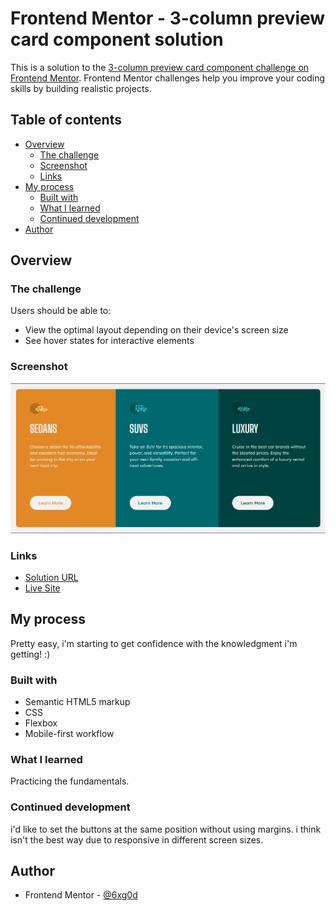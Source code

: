 # Frontend Mentor - 3-column preview card component solution

This is a solution to the [3-column preview card component challenge on Frontend Mentor](https://www.frontendmentor.io/challenges/3column-preview-card-component-pH92eAR2-). Frontend Mentor challenges help you improve your coding skills by building realistic projects. 

## Table of contents

- [Overview](#overview)
  - [The challenge](#the-challenge)
  - [Screenshot](#screenshot)
  - [Links](#links)
- [My process](#my-process)
  - [Built with](#built-with)
  - [What I learned](#what-i-learned)
  - [Continued development](#continued-development)  
- [Author](#author)

## Overview

### The challenge

Users should be able to:

- View the optimal layout depending on their device's screen size
- See hover states for interactive elements

### Screenshot

![](./Screenshot-desktop.jpg)

### Links

- [Solution URL](https://www.frontendmentor.io/solutions/3column-preview-card-component-challenge-solution-r9mzvweKqr)
- [Live Site](https://6xg0d.github.io/3-column-preview-card-challenge/)

## My process

Pretty easy, i'm starting to get confidence with the knowledgment i'm getting! :)

### Built with

- Semantic HTML5 markup
- CSS
- Flexbox
- Mobile-first workflow

### What I learned

Practicing the fundamentals.

### Continued development

i'd like to set the buttons at the same position without using margins. i think isn't the best way due to responsive in different screen sizes.

## Author

- Frontend Mentor - [@6xg0d](https://www.frontendmentor.io/profile/6xg0d)
